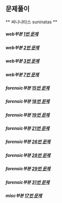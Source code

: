## 문제풀이

** 써니나타스 suninatas **

##### web부분 [1번 문제](suninatas/web/1/Web1.MD)
##### web부분 [2번 문제](suninatas/web/2/Web2.MD)
##### web부분 [3번 문제](suninatas/web/3/Web3.MD)
##### web부분 [7번 문제](suninatas/web/7/Web7.MD)
##### forensic부분 [15번 문제](suninatas/forensic/15/forensic15.MD)
##### forensic부분 [18번 문제](suninatas/forensic/18/forensic18.MD)
##### forensic부분 [19번 문제](suninatas/forensic/19/forensic19.MD)
##### forensic부분 [21번 문제](suninatas/forensic/21/forensic21.MD)
##### forensic부분 [26번 문제](suninatas/forensic/26/forensic26.MD)
##### forensic부분 [28번 문제](suninatas/forensic/28/forensic28.MD)
##### forensic부분 [29번 문제](suninatas/forensic/29/forensic29.MD)
##### forensic부분 [31번 문제](suninatas/forensic/31/forensic31.MD)
##### misc부분 [17번 문제](suninatas/misc/17/Misc17.MD)
